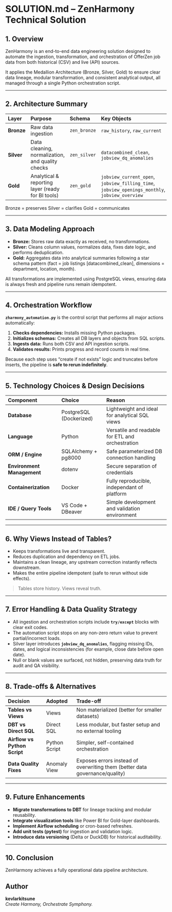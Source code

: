 # SOLUTION.md – ZenHarmony Technical Solution

## 1. Overview
ZenHarmony is an end-to-end data engineering solution designed to automate the ingestion, transformation, and orchestration of OfferZen job data from both historical (CSV) and live (API) sources.  

It applies the Medallion Architecture (Bronze, Silver, Gold) to ensure clear data lineage, modular transformation, and consistent analytical output, all managed through a single Python orchestration script.

---

## 2. Architecture Summary

| Layer | Purpose | Schema | Key Objects |
|:------|:---------|:--------|:-------------|
| **Bronze** | Raw data ingestion | `zen_bronze` | `raw_history`, `raw_current` |
| **Silver** | Data cleaning, normalization, and quality checks | `zen_silver` | `datacombined_clean`, `jobview_dq_anomalies` |
| **Gold** | Analytical & reporting layer (ready for BI tools) | `zen_gold` | `jobview_current_open`, `jobview_filling_time`, `jobview_openings_monthly`, `jobview_overview` |

Bronze = preserves
Silver = clarifies
Gold = communicates

---

## 3. Data Modeling Approach

- **Bronze:** Stores raw data exactly as received, no transformations.  
- **Silver:** Cleans column values, normalizes data, fixes date logic, and performs deduplication.  
- **Gold:** Aggregates data into analytical summaries following a star schema pattern (fact = job listings [datacombined_clean], dimensions = department, location, month).  

All transformations are implemented using PostgreSQL views, ensuring data is always fresh and pipeline runs remain idempotent.

---

## 4. Orchestration Workflow

**`zharmony_automation.py`** is the control script that performs all major actions automatically:

1. **Checks dependencies:** Installs missing Python packages.  
2. **Initializes schemas:** Creates all DB layers and objects from SQL scripts.  
3. **Ingests data:** Runs both CSV and API ingestion scripts.  
4. **Validates results:** Prints progress and record counts in real time.  

Because each step uses “create if not exists” logic and truncates before inserts, the pipeline is **safe to rerun indefinitely**.

---

## 5. Technology Choices & Design Decisions

| Component | Choice | Reason |
|:-----------|:--------|:--------|
| **Database** | PostgreSQL (Dockerized) | Lightweight and ideal for analytical SQL views |
| **Language** | Python | Versatile and readable for ETL and orchestration |
| **ORM / Engine** | SQLAlchemy + pg8000 | Safe parameterized DB connection handling |
| **Environment Management** | dotenv | Secure separation of credentials |
| **Containerization** | Docker | Fully reproducible, independant of platform |
| **IDE / Query Tools** | VS Code + DBeaver | Simple development and validation environment |

---

## 6. Why Views Instead of Tables?

- Keeps transformations live and transparent.  
- Reduces duplication and dependency on ETL jobs.  
- Maintains a clean lineage, any upstream correction instantly reflects downstream.  
- Makes the entire pipeline idempotent (safe to rerun without side effects).

> Tables store history. Views reveal truth.

---

## 7. Error Handling & Data Quality Strategy

- All ingestion and orchestration scripts include **`try/except`** blocks with clear exit codes.  
- The automation script stops on any non-zero return value to prevent partial/incorrect loads.  
- Silver layer introduces **`jobview_dq_anomalies`**, flagging missing IDs, dates, and logical inconsistencies (for example, close date before open date).  
- Null or blank values are surfaced, not hidden, preserving data truth for audit and QA visibility.

---

## 8. Trade-offs & Alternatives

| Decision | Adopted | Trade-off |
|:----------|:--------|:-----------|
| **Tables vs Views** | Views | Non materialized (better for smaller datasets) |
| **DBT vs Direct SQL** | Direct SQL | Less modular, but faster setup and no external tooling |
| **Airflow vs Python Script** | Python Script | Simpler, self-contained orchestration |
| **Data Quality Fixes** | Anomaly View | Exposes errors instead of overwriting them (better data governance/quality) |

---

## 9. Future Enhancements

- **Migrate transformations to DBT** for lineage tracking and modular reusability.  
- **Integrate visualization tools** like Power BI for Gold-layer dashboards.  
- **Implement Airflow scheduling** or cron-based refreshes.  
- **Add unit tests (pytest)** for ingestion and validation logic.  
- **Introduce data versioning** (Delta or DuckDB) for historical auditability.

---

## 10. Conclusion

ZenHarmony achieves a fully operational data pipeline architecture.

## Author
**kevlarkitsune**  
*Create Harmony, Orchestrate Symphony.*
